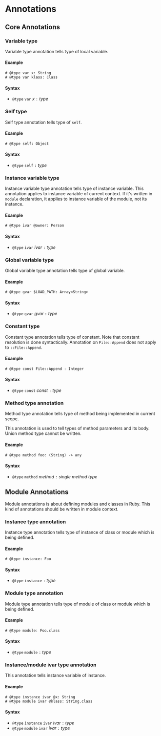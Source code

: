 # Annotations

## Core Annotations

### Variable type

Variable type annotation tells type of local variable.

#### Example

```
# @type var x: String
# @type var klass: Class
```

#### Syntax

* `@type` `var` *x* `:` *type*

### Self type

Self type annotation tells type of `self`.

#### Example

```
# @type self: Object
```

#### Syntax

* `@type` `self` `:` *type*

### Instance variable type

Instance variable type annotation tells type of instance variable.
This annotation applies to instance variable of current context.
If it's written in `module` declaration, it applies to instance variable of the module, not its instance.

#### Example

```
# @type ivar @owner: Person
```

#### Syntax

* `@type` `ivar` *ivar* `:` *type*

### Global variable type

Global variable type annotation tells type of global variable.

#### Example

```
# @type gvar $LOAD_PATH: Array<String>
```

#### Syntax

* `@type` `gvar` *gvar* `:` *type*

### Constant type

Constant type annotation tells type of constant.
Note that constant resolution is done syntactically.
Annotation on `File::Append` does not apply to `::File::Append`.

#### Example

```
# @type const File::Append : Integer
```

#### Syntax

* `@type` `const` *const* `:` *type*

### Method type annotation

Method type annotation tells type of method being implemented in current scope.

This annotation is used to tell types of method parameters and its body.
Union method type cannot be written.

#### Example

```
# @type method foo: (String) -> any
```

#### Syntax

* `@type` `method` *method* `:` *single method type*

## Module Annotations

Module annotations is about defining modules and classes in Ruby.
This kind of annotations should be written in module context.

### Instance type annotation

Instance type annotation tells type of instance of class or module which is being defined.

#### Example

```
# @type instance: Foo
```

#### Syntax

* `@type` `instance` `:` *type*

### Module type annotation

Module type annotation tells type of module of class or module which is being defined.

#### Example

```
# @type module: Foo.class
```

#### Syntax

* `@type` `module` `:` *type*

### Instance/module ivar type annotation

This annotation tells instance variable of instance.

#### Example

```
# @type instance ivar @x: String
# @type module ivar @klass: String.class
```

#### Syntax

* `@type` `instance` `ivar` *ivar* `:` *type*
* `@type` `module` `ivar` *ivar* `:` *type*
